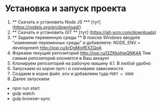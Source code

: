 # Установка и запуск проекта
1. ** Скачать и установить Node JS *** [тут] (https://nodejs.org/en/download/)
2. ** Скачать и установить GIT ** [тут] (https://git-scm.com/downloads)
3. ** Задаем переменную среды **
В поиске Windows вводите "изменение переменных среды" и добавляете:    NODE_ENV = development
http://joxi.ru/krDgMojfEXZQqA
3. Форкаем текущий репозиторий
http://joxi.ru/l2ZKkoltwQNK4A
Тем самым репозиторий клониется в Ваш аккаунт
4. Клонируем репозиторий на рабочую машину
4.1. В любой удобно
5. Запускаем из корня npm i и скачиваем зависимости
6. Создаем в корне файл .env и добавляем туда `PORT = 3000`
7. Далее запускаем
- npm run start
- gulp watch
- gulp browser-sync